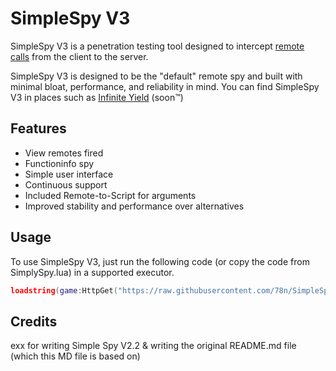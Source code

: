 # SimpleSpy V3

SimpleSpy V3 is a penetration testing tool designed to intercept [remote calls](https://developer.roblox.com/en-us/articles/Remote-Functions-and-Events) from the client to the server.

SimpleSpy V3 is designed to be the "default" remote spy and built with minimal bloat, performance, and reliability in mind. You can find SimpleSpy V3 in places such as [Infinite Yield](https://github.com/EdgeIY/infiniteyield) (soon:tm:)

## Features
- View remotes fired
- Functioninfo spy
- Simple user interface
- Continuous support
- Included Remote-to-Script for arguments
- Improved stability and performance over alternatives

## Usage
To use SimpleSpy V3, just run the following code (or copy the code from SimplySpy.lua) in a supported executor.
```lua
loadstring(game:HttpGet("https://raw.githubusercontent.com/78n/SimpleSpy/main/SimpleSpySource.lua"))()
```

## Credits
exx for writing Simple Spy V2.2 & writing the original README.md file (which this MD file is based on)

